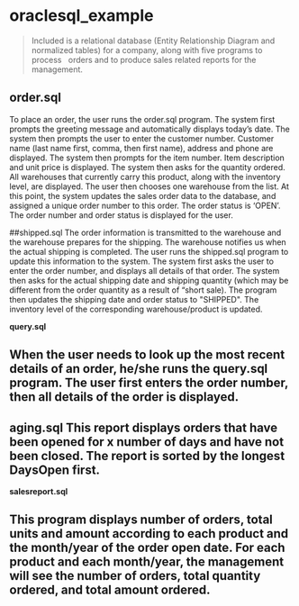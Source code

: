 # oraclesql_example
>Included is a relational database (Entity Relationship Diagram and normalized tables) for a company, along with five programs to process    orders and to produce sales related reports for the management. 


## order.sql
To place an order, the user runs the order.sql program. The system first prompts the greeting message and automatically displays today’s date. The system then prompts the user to enter the customer number. Customer name (last name first, comma, then first name), address and phone are displayed. The system then prompts for the item number. Item description and unit price is displayed. The system then asks for the quantity ordered. All warehouses that currently carry this product, along with the inventory level, are displayed. The user then chooses one warehouse from the list. At this point, the system updates the sales order data to the database, and assigned a unique order number to this order. The order status is ‘OPEN’. The order number and order status is displayed for the user. </p>

##shipped.sql
The order information is transmitted to the warehouse and the warehouse prepares for the shipping. The warehouse notifies us when the actual shipping is completed. The user runs the shipped.sql program to update this information to the system.  The system first asks the user to enter the order number, and displays all details of that order. The system then asks for the actual shipping date and shipping quantity (which may be different from the order quantity as a result of “short sale). The program then updates the shipping date and order status to "SHIPPED".  The inventory level of the corresponding warehouse/product is updated.

**query.sql**

  When the user needs to look up the most recent details of an order, he/she runs the query.sql program. The user first enters the order number, then all details of the order is displayed.
---  
**aging.sql**
  This report displays orders that have been opened for x number of days and have not been closed.  The report is sorted by the longest DaysOpen first. 
---  
**salesreport.sql**

  This program displays number of orders, total units and amount according to each product and the month/year of the order open date.  For each product and each month/year, the management will see the number of orders, total quantity ordered, and total amount ordered.
  ---
